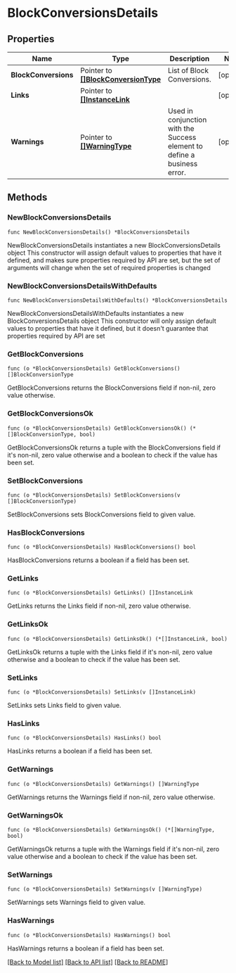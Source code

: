 # BlockConversionsDetails

## Properties

Name | Type | Description | Notes
------------ | ------------- | ------------- | -------------
**BlockConversions** | Pointer to [**[]BlockConversionType**](BlockConversionType.md) | List of Block Conversions. | [optional] 
**Links** | Pointer to [**[]InstanceLink**](InstanceLink.md) |  | [optional] 
**Warnings** | Pointer to [**[]WarningType**](WarningType.md) | Used in conjunction with the Success element to define a business error. | [optional] 

## Methods

### NewBlockConversionsDetails

`func NewBlockConversionsDetails() *BlockConversionsDetails`

NewBlockConversionsDetails instantiates a new BlockConversionsDetails object
This constructor will assign default values to properties that have it defined,
and makes sure properties required by API are set, but the set of arguments
will change when the set of required properties is changed

### NewBlockConversionsDetailsWithDefaults

`func NewBlockConversionsDetailsWithDefaults() *BlockConversionsDetails`

NewBlockConversionsDetailsWithDefaults instantiates a new BlockConversionsDetails object
This constructor will only assign default values to properties that have it defined,
but it doesn't guarantee that properties required by API are set

### GetBlockConversions

`func (o *BlockConversionsDetails) GetBlockConversions() []BlockConversionType`

GetBlockConversions returns the BlockConversions field if non-nil, zero value otherwise.

### GetBlockConversionsOk

`func (o *BlockConversionsDetails) GetBlockConversionsOk() (*[]BlockConversionType, bool)`

GetBlockConversionsOk returns a tuple with the BlockConversions field if it's non-nil, zero value otherwise
and a boolean to check if the value has been set.

### SetBlockConversions

`func (o *BlockConversionsDetails) SetBlockConversions(v []BlockConversionType)`

SetBlockConversions sets BlockConversions field to given value.

### HasBlockConversions

`func (o *BlockConversionsDetails) HasBlockConversions() bool`

HasBlockConversions returns a boolean if a field has been set.

### GetLinks

`func (o *BlockConversionsDetails) GetLinks() []InstanceLink`

GetLinks returns the Links field if non-nil, zero value otherwise.

### GetLinksOk

`func (o *BlockConversionsDetails) GetLinksOk() (*[]InstanceLink, bool)`

GetLinksOk returns a tuple with the Links field if it's non-nil, zero value otherwise
and a boolean to check if the value has been set.

### SetLinks

`func (o *BlockConversionsDetails) SetLinks(v []InstanceLink)`

SetLinks sets Links field to given value.

### HasLinks

`func (o *BlockConversionsDetails) HasLinks() bool`

HasLinks returns a boolean if a field has been set.

### GetWarnings

`func (o *BlockConversionsDetails) GetWarnings() []WarningType`

GetWarnings returns the Warnings field if non-nil, zero value otherwise.

### GetWarningsOk

`func (o *BlockConversionsDetails) GetWarningsOk() (*[]WarningType, bool)`

GetWarningsOk returns a tuple with the Warnings field if it's non-nil, zero value otherwise
and a boolean to check if the value has been set.

### SetWarnings

`func (o *BlockConversionsDetails) SetWarnings(v []WarningType)`

SetWarnings sets Warnings field to given value.

### HasWarnings

`func (o *BlockConversionsDetails) HasWarnings() bool`

HasWarnings returns a boolean if a field has been set.


[[Back to Model list]](../README.md#documentation-for-models) [[Back to API list]](../README.md#documentation-for-api-endpoints) [[Back to README]](../README.md)


